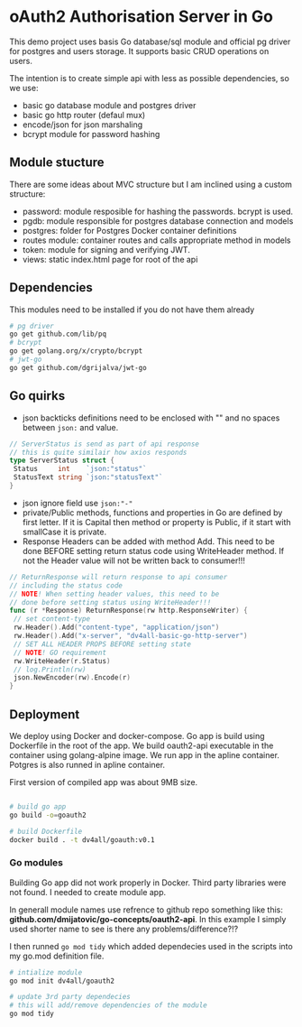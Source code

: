 # oAuth2 Authorisation Server in Go

This demo project uses basis Go database/sql module and official pg driver for postgres and users storage. It supports basic CRUD operations on users.

The intention is to create simple api with less as possible dependencies, so we use:

- basic go database module and postgres driver
- basic go http router (defaul mux)
- encode/json for json marshaling
- bcrypt module for password hashing

## Module stucture

There are some ideas about MVC structure but I am inclined using a custom structure:

- password: module resposible for hashing the passwords. bcrypt is used.
- pgdb: module responsible for postgres database connection and models
- postgres: folder for Postgres Docker container definitions
- routes module: container routes and calls appropriate method in models
- token: module for signing and verifying JWT.
- views: static index.html page for root of the api

## Dependencies

This modules need to be installed if you do not have them already

```bash
# pg driver
go get github.com/lib/pq
# bcrypt
go get golang.org/x/crypto/bcrypt
# jwt-go
go get github.com/dgrijalva/jwt-go

```

## Go quirks

- json backticks definitions need to be enclosed with "" and no spaces between `json:` and value.

```go
// ServerStatus is send as part of api response
// this is quite similair how axios responds
type ServerStatus struct {
 Status     int    `json:"status"`
 StatusText string `json:"statusText"`
}

```

- json ignore field use `json:"-"`
- private/Public methods, functions and properties in Go are defined by first letter. If it is Capital then method or property is Public, if it start with smallCase it is private.
- Response Headers can be added with method Add. This need to be done BEFORE setting return status code using WriteHeader method. If not the Header value will not be written back to consumer!!!

```go
// ReturnResponse will return response to api consumer
// including the status code
// NOTE! When setting header values, this need to be
// done before setting status using WriteHeader!!!
func (r *Response) ReturnResponse(rw http.ResponseWriter) {
 // set content-type
 rw.Header().Add("content-type", "application/json")
 rw.Header().Add("x-server", "dv4all-basic-go-http-server")
 // SET ALL HEADER PROPS BEFORE setting state
 // NOTE! GO requirement
 rw.WriteHeader(r.Status)
 // log.Println(rw)
 json.NewEncoder(rw).Encode(r)
}
```

## Deployment

We deploy using Docker and docker-compose. Go app is build using Dockerfile in the root of the app. We build oauth2-api executable in the container using golang-alpine image. We run app in the apline container. Potgres is also runned in apline container.

First version of compiled app was about 9MB size.

```bash

# build go app
go build -o=goauth2

# build Dockerfile
docker build . -t dv4all/goauth:v0.1

```

### Go modules

Building Go app did not work properly in Docker. Third party libraries were not found. I needed to create module app.

In generall module names use refrence to github repo something like this:
**github.com/dmijatovic/go-concepts/oauth2-api**. In this example I simply used shorter name to see is there any problems/difference?!?

I then runned `go mod tidy` which added dependecies used in the scripts into my go.mod definition file.

```bash
# intialize module
go mod init dv4all/goauth2

# update 3rd party dependecies
# this will add/remove dependencies of the module
go mod tidy
```
